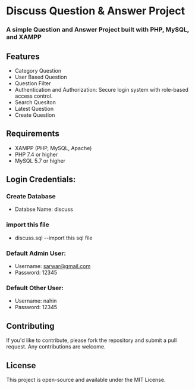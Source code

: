 # Discuss Question & Answer Project
### A simple Question and Answer Project built with PHP, MySQL, and XAMPP 

## Features

+ Category Question 
+ User Based Question
+ Question Filter
+ Authentication and Authorization: Secure login system with role-based access control.
+ Search Quesiton 
+ Latest Question
+ Create Question

## Requirements

+ XAMPP (PHP, MySQL, Apache)
+ PHP 7.4 or higher
+ MySQL 5.7 or higher

## Login Credentials:

### Create Database
+ Databse Name: discuss
 
### import this file
+ discuss.sql --import this sql file 
 
### Default Admin User:
+ Username: sarwar@gmail.com
+ Password: 12345
  
### Default Other User:
+ Username: nahin 
+ Password: 12345

## Contributing

If you'd like to contribute, please fork the repository and submit a pull request. Any contributions are welcome.

## License

This project is open-source and available under the MIT License.

